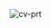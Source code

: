 ![cv-prt](https://github.com/dharashree53/CV-dashboard/assets/81587978/51177d0e-6165-4c02-b418-b6cce8fab96c)

